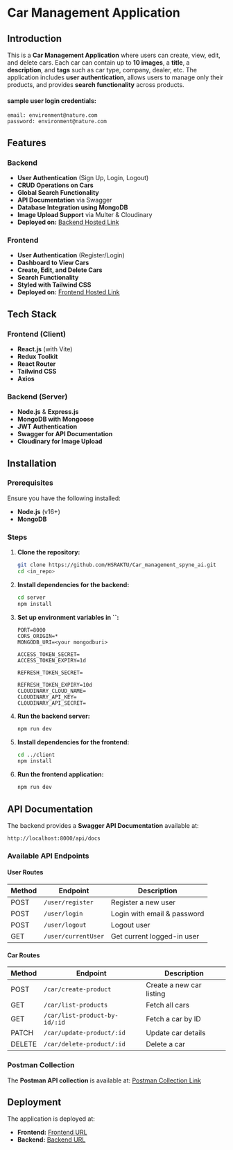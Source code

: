 # Car Management Application

## Introduction

This is a **Car Management Application** where users can create, view, edit, and delete cars. Each car can contain up to **10 images**, a **title**, a **description**, and **tags** such as car type, company, dealer, etc. The application includes **user authentication**, allows users to manage only their products, and provides **search functionality** across products.

#### sample user login credentials:
```
email: environment@nature.com
password: environment@nature.com
```
## Features

### Backend

- **User Authentication** (Sign Up, Login, Logout)
- **CRUD Operations on Cars**
- **Global Search Functionality**
- **API Documentation** via Swagger
- **Database Integration using MongoDB**
- **Image Upload Support** via Multer & Cloudinary
- **Deployed on:** [Backend Hosted Link](https://car-management-spyne-ai.vercel.app/)

### Frontend

- **User Authentication** (Register/Login)
- **Dashboard to View Cars**
- **Create, Edit, and Delete Cars**
- **Search Functionality**
- **Styled with Tailwind CSS**
- **Deployed on:** [Frontend Hosted Link](https://carhub-spyneai.vercel.app/)

## Tech Stack

### Frontend (Client)

- **React.js** (with Vite)
- **Redux Toolkit**
- **React Router**
- **Tailwind CSS**
- **Axios**

### Backend (Server)

- **Node.js** & **Express.js**
- **MongoDB with Mongoose**
- **JWT Authentication**
- **Swagger for API Documentation**
- **Cloudinary for Image Upload**

## Installation

### Prerequisites

Ensure you have the following installed:

- **Node.js** (v16+)
- **MongoDB**

### Steps

1. **Clone the repository:**

   ```sh
   git clone https://github.com/HSRAKTU/Car_management_spyne_ai.git
   cd <in_repo>
   ```

2. **Install dependencies for the backend:**

   ```sh
   cd server
   npm install
   ```

3. **Set up environment variables in **``**:**

   ```env
   PORT=8000
   CORS_ORIGIN=*
   MONGODB_URI=<your mongodburi>
   
   ACCESS_TOKEN_SECRET=
   ACCESS_TOKEN_EXPIRY=1d
   
   REFRESH_TOKEN_SECRET=
   
   REFRESH_TOKEN_EXPIRY=10d
   CLOUDINARY_CLOUD_NAME=
   CLOUDINARY_API_KEY=
   CLOUDINARY_API_SECRET=
   ```

4. **Run the backend server:**

   ```sh
   npm run dev
   ```

5. **Install dependencies for the frontend:**

   ```sh
   cd ../client
   npm install
   ```

6. **Run the frontend application:**

   ```sh
   npm run dev
   ```

## API Documentation

The backend provides a **Swagger API Documentation** available at:

```
http://localhost:8000/api/docs
```

### Available API Endpoints

#### User Routes

| Method | Endpoint            | Description                 |
| ------ | ------------------- | --------------------------- |
| POST   | `/user/register`    | Register a new user         |
| POST   | `/user/login`       | Login with email & password |
| POST   | `/user/logout`      | Logout user                 |
| GET    | `/user/currentUser` | Get current logged-in user  |

#### Car Routes

| Method | Endpoint                      | Description              |
| ------ | ----------------------------- | ------------------------ |
| POST   | `/car/create-product`         | Create a new car listing |
| GET    | `/car/list-products`          | Fetch all cars           |
| GET    | `/car/list-product-by-id/:id` | Fetch a car by ID        |
| PATCH  | `/car/update-product/:id`     | Update car details       |
| DELETE | `/car/delete-product/:id`     | Delete a car             |

### Postman Collection

The **Postman API collection** is available at: [Postman Collection Link](https://www.postman.com/myworkspaceatpostman/workspace/car-management-assignment/collection/32695735-13c87926-d8d3-48ec-894d-3c031485549d?action=share\&source=collection_link\&creator=32695735)

## Deployment

The application is deployed at:

- **Frontend:** [Frontend URL](https://carhub-spyneai.vercel.app/)
- **Backend:** [Backend URL](https://car-management-spyne-ai.vercel.app/)


